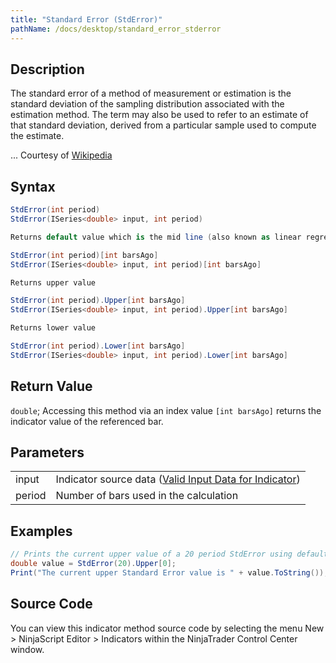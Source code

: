 ```yaml
---
title: "Standard Error (StdError)"
pathName: /docs/desktop/standard_error_stderror
---
```


## Description

The standard error of a method of measurement or estimation is the standard deviation of the sampling distribution associated with the estimation method. The term may also be used to refer to an estimate of that standard deviation, derived from a particular sample used to compute the estimate.

... Courtesy of [Wikipedia](http://en.wikipedia.org/wiki/Standard_error_(statistics))

## Syntax

```csharp
StdError(int period)
StdError(ISeries<double> input, int period)

Returns default value which is the mid line (also known as linear regression)

StdError(int period)[int barsAgo]
StdError(ISeries<double> input, int period)[int barsAgo]

Returns upper value

StdError(int period).Upper[int barsAgo]
StdError(ISeries<double> input, int period).Upper[int barsAgo]

Returns lower value

StdError(int period).Lower[int barsAgo]
StdError(ISeries<double> input, int period).Lower[int barsAgo]
```

## Return Value

`double`; Accessing this method via an index value `[int barsAgo]` returns the indicator value of the referenced bar.

## Parameters

|  |  |
| --- | --- |
| input | Indicator source data ([Valid Input Data for Indicator](/docs/desktop/valid_input_data_for_indicator)) |
| period | Number of bars used in the calculation |

## Examples

```csharp
// Prints the current upper value of a 20 period StdError using default price type
double value = StdError(20).Upper[0];
Print("The current upper Standard Error value is " + value.ToString());
```

## Source Code

You can view this indicator method source code by selecting the menu New > NinjaScript Editor > Indicators within the NinjaTrader Control Center window.
